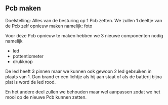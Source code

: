 ## Pcb maken 
Doelstelling: 
Alles van de besturing op 1 Pcb zetten.
We zullen 1 deeltje van de Pcb zelf opnieuw maken namelijk:
foto

Voor deze Pcb opnieuw te maken hebben we 3 nieuwe componenten nodig namelijk
- led
- pottentiometer
- drukknop

De led heeft 3 pinnen maar we kunnen ook gewoon 2 led gebruiken in plaats van 1. Dan brand er een lichtje als hij aan staat of als de batterij bijna plat is word de led rood. 

En het andere deel zullen we behouden maar wel aanpassen zodat we het mooi op de nieuwe Pcb kunnen zetten. 

